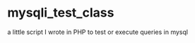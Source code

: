 mysqli_test_class
=================

a little script I wrote in PHP to test or execute queries in mysql